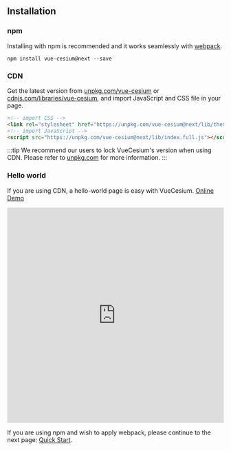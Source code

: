 ## Installation

### npm

Installing with npm is recommended and it works seamlessly with [webpack](https://webpack.js.org/).

```shell
npm install vue-cesium@next --save
```

### CDN

Get the latest version from [unpkg.com/vue-cesium](https://unpkg.com/vue-cesium/) or [cdnjs.com/libraries/vue-cesium](https://cdnjs.com/libraries/vue-cesium), and import JavaScript and CSS file in your page.

```html
<!-- import CSS -->
<link rel="stylesheet" href="https://unpkg.com/vue-cesium@next/lib/theme-default/index.css">
<!-- import JavaScript -->
<script src="https://unpkg.com/vue-cesium@next/lib/index.full.js"></script>
```

:::tip
We recommend our users to lock VueCesium's version when using CDN. Please refer to [unpkg.com](https://unpkg.com) for more information.
:::

### Hello world

If you are using CDN, a hello-world page is easy with VueCesium. [Online Demo](https://codepen.io/zouyaoji/pen/bGBOyJM)

<iframe height="500" style="width: 100%;" scrolling="no" title="VueCesium Demo" src="https://codepen.io/zouyaoji/embed/bGBOyJM?height=265&theme-id=light&default-tab=html,result" frameborder="no" loading="lazy" allowtransparency="true" allowfullscreen="true">
  See the Pen <a href='https://codepen.io/zouyaoji/pen/bGBOyJM'>VueCesium Demo</a> by zouyaoji
  (<a href='https://codepen.io/zouyaoji'>@zouyaoji</a>) on <a href='https://codepen.io'>CodePen</a>.
</iframe>

If you are using npm and wish to apply webpack, please continue to the next page: [Quick Start](./#/zh-CN/component/quickstart).
